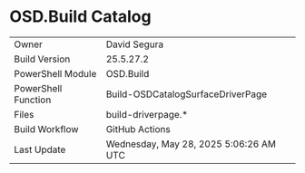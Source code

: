 ﻿# OSD.Build Catalog

| | |
|-|-|
| Owner | David Segura |
| Build Version | 25.5.27.2 |
| PowerShell Module | OSD.Build |
| PowerShell Function | Build-OSDCatalogSurfaceDriverPage |
| Files | build-driverpage.* |
| Build Workflow | GitHub Actions |
| Last Update | Wednesday, May 28, 2025 5:06:26 AM UTC |

